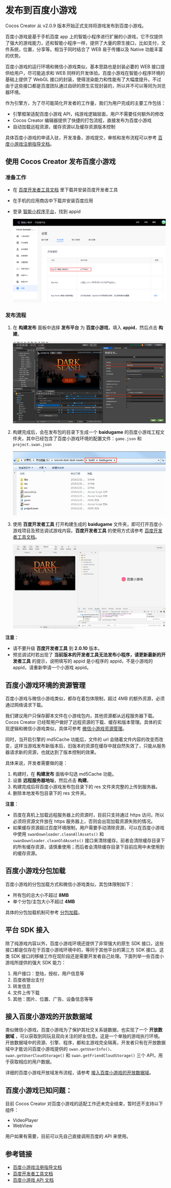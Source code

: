 # 发布到百度小游戏

Cocos Creator 从 v2.0.9 版本开始正式支持将游戏发布到百度小游戏。

百度小游戏是基于手机百度 app 上的智能小程序进行扩展的小游戏，它不仅提供了强大的游戏能力，还和智能小程序一样，提供了大量的原生接口，比如支付，文件系统，位置，分享等。相当于同时结合了 WEB 易于传播以及 Native 功能丰富的优势。

百度小游戏的运行环境和微信小游戏类似，基本思路也是封装必要的 WEB 接口提供给用户，尽可能追求和 WEB 同样的开发体验。百度小游戏在智能小程序环境的基础上提供了 WebGL 接口的封装，使得渲染能力和性能有了大幅度提升。不过由于这些接口都是百度团队通过自研的原生实现封装的，所以并不可以等同为浏览器环境。

作为引擎方，为了尽可能简化开发者的工作量，我们为用户完成的主要工作包括：

- 引擎框架适配百度小游戏 API，纯游戏逻辑层面，用户不需要任何额外的修改
- Cocos Creator 编辑器提供了快捷的打包流程，直接发布为百度小游戏
- 自动加载远程资源，缓存资源以及缓存资源版本控制

具体百度小游戏的申请入驻，开发准备，游戏提交，审核和发布流程可以参考 [百度小游戏注册指导文档](https://smartprogram.baidu.com/docs/game/)。

## 使用 Cocos Creator 发布百度小游戏

### 准备工作

- 在 [百度开发者工具文档](https://smartprogram.baidu.com/docs/game/tutorials/howto/dev/) 里下载并安装百度开发者工具
- 在手机的应用商店中下载并安装百度应用
- 登录 [智能小程序平台](https://smartprogram.baidu.com/developer/index.html)，找到 appid

    ![](./publish-baidugame/appid.png)

### 发布流程

1. 在 **构建发布** 面板中选择 **发布平台** 为 **百度小游戏**，填入 **appid**，然后点击 **构建**。

    ![](./publish-baidugame/build.png)
2. 构建完成后，会在发布包的目录下生成一个 **baidugame** 的百度小游戏工程文件夹，其中已经包含了百度小游戏环境的配置文件：`game.json` 和 `project.swan.json`

    ![](./publish-baidugame/package.png)
3. 使用 **百度开发者工具** 打开构建生成的 **baidugame** 文件夹，即可打开百度小游戏项目及预览调试游戏内容。**百度开发者工具** 的使用方式请参考 [百度开发者工具文档](https://smartprogram.baidu.com/docs/game/tutorials/howto/dev/)。

    ![](./publish-baidugame/preview.png)

**注意**：

- 请不要升级 **百度开发者工具** 到 **2.0.10** 版本。
- 预览调试时若出现了 **当前版本的开发者工具无法发布小程序，请更新最新的开发者工具** 的提示，说明填写的 appid 是小程序的 appid，不是小游戏的 appid，请重新申请一个小游戏 appid。

## 百度小游戏环境的资源管理

百度小游戏与微信小游戏类似，都存在着包体限制，超过 4MB 的额外资源，必须通过网络请求下载。

我们建议用户只保存脚本文件在小游戏包内，其他资源都从远程服务器下载。Cocos Creator 已经帮用户做好了远程资源的下载、缓存和版本管理。具体的实现逻辑和微信小游戏类似，具体可参考 [微信小游戏资源管理](./publish-wechatgame.md#小游戏环境的资源管理)。

同时，当开启引擎的 md5Cache 功能后，文件的 url 会随着文件内容的改变而改变，这样当游戏发布新版本后，旧版本的资源在缓存中就自然失效了，只能从服务器请求新的资源，也就达到了版本控制的效果。

具体来说，开发者需要做的是：

1. 构建时，在 **构建发布** 面板中勾选 md5Cache 功能。
2. 设置 **远程服务器地址**，然后点击 **构建**。
3. 构建完成后将百度小游戏发布包目录下的 res 文件夹完整的上传到服务器。
4. 删除本地发布包目录下的 res 文件夹。

**注意**：

- 百度在真机上加载远程服务器上的资源时，目前只支持通过 https 访问，所以必须将资源文件放在 https 服务器上，否则会出现加载资源失败的情况。
- 如果缓存资源超过百度环境限制，用户需要手动清除资源，可以在百度小游戏中使用 `swanDownloader.cleanAllAssets()` 和 `swanDownloader.cleanOldAssets()` 接口来清除缓存。前者会清除缓存目录下的所有缓存资源，请慎重使用；而后者会清除缓存目录下目前应用中未使用到的缓存资源。

## 百度小游戏分包加载

百度小游戏的分包加载方式和微信小游戏类似，其包体限制如下：

 - 所有包的总大小不超过 **8MB**
 - 单个分包/主包大小不超过 **4MB**

具体的分包加载机制可参考 [分包加载](../scripting/subpackage.md)。

## 平台 SDK 接入

除了纯游戏内容以外，百度小游戏环境还提供了非常强大的原生 SDK 接口，这些接口都是仅存在于百度小游戏环境中的，等同于其他平台的第三方 SDK 接口。这类 SDK 接口的移植工作在现阶段还是需要开发者自己处理。下面列举一些百度小游戏所提供的强大 SDK 能力：

1. 用户接口：登陆，授权，用户信息等
2. 百度收银台支付
3. 转发信息
4. 文件上传下载
5. 其他：图片、位置、广告、设备信息等等

## 接入百度小游戏的开放数据域

类似微信小游戏，百度小游戏为了保护其社交关系链数据，也实现了一个 **开放数据域** ，可以获取到同玩且双向关注的好友信息。这是一个单独的游戏执行环境。开放数据域中的资源、引擎、程序，都和主游戏完全隔离，开发者只有在开放数据域中才能访问百度小游戏提供的 `swan.getUserInfo()`、`swan.getUserCloudStorage()` 和 `swan.getFriendCloudStorage()`  三个 API，用于获取相应的用户数据。

详细的百度小游戏开放域发布流程，请参考 [接入百度小游戏的开放数据域](../publish/publish-baidugame-sub-domain.md)。

## 百度小游戏已知问题：

目前 Cocos Creator 对百度小游戏的适配工作还未完全结束，暂时还不支持以下组件：

- VideoPlayer
- WebView

用户如果有需要，目前可以先自己直接调用百度的 API 来使用。

## 参考链接

- [百度小游戏注册指导文档](https://smartprogram.baidu.com/docs/game/)
- [百度开发者工具文档](https://smartprogram.baidu.com/docs/game/tutorials/howto/dev/)
- [百度小游戏 API 文档](https://smartprogram.baidu.com/docs/game/api/openApi/authorize/)
